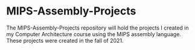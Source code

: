 # MIPS-Assembly-Projects
The MIPS-Assembly-Projects repository will hold the projects I created in my Computer Architecture course using the MIPS assembly language. These projects were created in the fall of 2021. 
